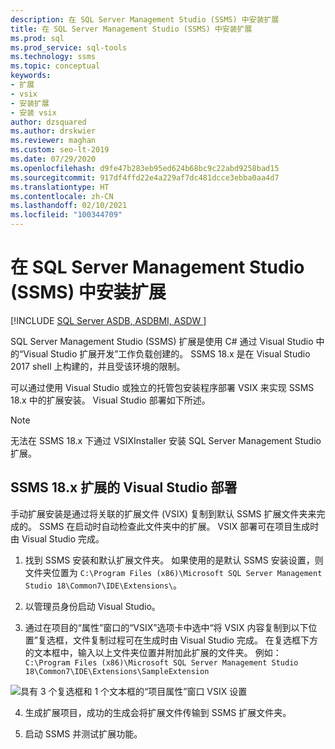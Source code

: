 ```yaml
---
description: 在 SQL Server Management Studio (SSMS) 中安装扩展
title: 在 SQL Server Management Studio (SSMS) 中安装扩展
ms.prod: sql
ms.prod_service: sql-tools
ms.technology: ssms
ms.topic: conceptual
keywords:
- 扩展
- vsix
- 安装扩展
- 安装 vsix
author: dzsquared
ms.author: drskwier
ms.reviewer: maghan
ms.custom: seo-lt-2019
ms.date: 07/29/2020
ms.openlocfilehash: d9fe47b283eb95ed624b68bc9c22abd9258bad15
ms.sourcegitcommit: 917df4ffd22e4a229af7dc481dcce3ebba0aa4d7
ms.translationtype: HT
ms.contentlocale: zh-CN
ms.lasthandoff: 02/10/2021
ms.locfileid: "100344709"
---
```

# <a name="install-extensions-in-sql-server-management-studio-ssms"></a>在 SQL Server Management Studio (SSMS) 中安装扩展

[!INCLUDE [SQL Server ASDB, ASDBMI, ASDW ](../includes/applies-to-version/sql-asdb-asdbmi-asa.md)]

SQL Server Management Studio (SSMS) 扩展是使用 C# 通过 Visual Studio 中的“Visual Studio 扩展开发”工作负载创建的。 SSMS 18.x 是在 Visual Studio 2017 shell 上构建的，并且受该环境的限制。

可以通过使用 Visual Studio 或独立的托管包安装程序部署 VSIX 来实现 SSMS 18.x 中的扩展安装。  Visual Studio 部署如下所述。

> [!NOTE]
> 无法在 SSMS 18.x 下通过 VSIXInstaller 安装 SQL Server Management Studio 扩展。
  
## <a name="visual-studio-deployment-of-an-extension-for-ssms-18x"></a>SSMS 18.x 扩展的 Visual Studio 部署

手动扩展安装是通过将关联的扩展文件 (VSIX) 复制到默认 SSMS 扩展文件夹来完成的。  SSMS 在启动时自动检查此文件夹中的扩展。  VSIX 部署可在项目生成时由 Visual Studio 完成。 

  
1.  找到 SSMS 安装和默认扩展文件夹。  如果使用的是默认 SSMS 安装设置，则文件夹位置为 ```C:\Program Files (x86)\Microsoft SQL Server Management Studio 18\Common7\IDE\Extensions\```。  


2. 以管理员身份启动 Visual Studio。

3.  通过在项目的“属性”窗口的“VSIX”选项卡中选中“将 VSIX 内容复制到以下位置”复选框，文件复制过程可在生成时由 Visual Studio 完成。 在复选框下方的文本框中，输入以上文件夹位置并附加此扩展的文件夹。  例如：```C:\Program Files (x86)\Microsoft SQL Server Management Studio 18\Common7\IDE\Extensions\SampleExtension```
  
![具有 3 个复选框和 1 个文本框的“项目属性”窗口 VSIX 设置](./media/install-extensions/vsix_ssms.png)

4. 生成扩展项目，成功的生成会将扩展文件传输到 SSMS 扩展文件夹。

5.  启动 SSMS 并测试扩展功能。
  
